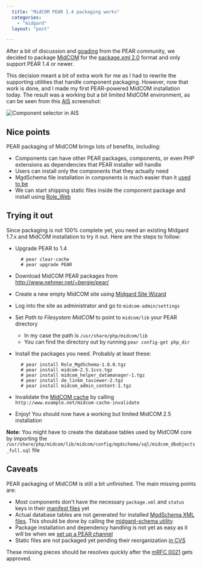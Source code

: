 ```yaml
---
  title: "MidCOM PEAR 1.4 packaging works"
  categories: 
    - "midgard"
  layout: "post"

---
```

After a bit of discussion and [goading][6] from the PEAR community, we decided to package [MidCOM][7] for the [package.xml 2.0][8] format and only support PEAR 1.4 or newer.

This decision meant a bit of extra work for me as I had to rewrite the supporting utilities that handle component packaging. However, now that work is done, and I made my first PEAR-powered MidCOM installation today. The result was a working but a bit limited MidCOM environment, as can be seen from this [AIS][12] screenshot:

![Component selector in AIS](http://bergie.iki.fi/midcom-serveattachmentguid-c5bf91fafb5a1f2929b9024ece0acf04/pear-packaged-ais.jpg)

## Nice points

PEAR packaging of MidCOM brings lots of benefits, including:

* Components can have other PEAR packages, components, or even PHP extensions as dependencies that PEAR installer will handle
* Users can install only the components that they actually need
* MgdSchema file installation in components is much easier than it [used to be][9]
* We can start shipping static files inside the component package and install using [Role_Web][10]

## Trying it out

Since packaging is not 100% complete yet, you need an existing Midgard 1.7.x and MidCOM installation to try it out. Here are the steps to follow:

* Upgrade PEAR to 1.4

        # pear clear-cache
        # pear upgrade PEAR

* Download MidCOM PEAR packages from <http://www.nehmer.net/~bergie/pear/>

* Create a new empty MidCOM site using [Midgard Site Wizard][13]

* Log into the site as administrator and go to `midcom-admin/settings`

* Set _Path to Filesystem MidCOM_ to point to `midcom/lib` your PEAR directory
  * In my case the path is `/usr/share/php/midcom/lib`
  * You can find the directory out by running `pear config-get php_dir`

* Install the packages you need. Probably at least these:

        # pear install Role_MgdSchema-1.0.0.tgz
        # pear install midcom-2.5.1cvs.tgz
        # pear install midcom_helper_datamanager-1.tgz
        # pear install de_linkm_taviewer-2.tgz
        # pear install midcom_admin_content-1.tgz

* Invalidate the [MidCOM cache][14] by calling `http://www.example.net/midcom-cache-invalidate`

* Enjoy! You should now have a working but limited MidCOM 2.5 installation

__Note:__ You might have to create the database tables used by MidCOM core by importing the `/usr/share/php/midcom/lib/midcom/config/mgdschema/sql/midcom_dbobjects_full.sql` file

## Caveats

PEAR packaging of MidCOM is still a bit unfinished. The main missing points are:

* Most components don't have the necessary `package.xml` and `status` keys in their [manifest files][1] yet
* Actual database tables are not generated for installed [MgdSchema XML files][2]. This should be done by calling the [midgard-schema utility][3]
* Package installation and dependency handling is not yet as easy as it will be when we [set up a PEAR channel][4]
* Static files are not packaged yet pending their reorganization [in CVS][11]

These missing pieces should be resolves quickly after the [mRFC 0021][5] gets approved.

[1]: http://www.midgard-project.org/midcom-permalink-a49e6562d06a3ce713e88e268ca66ab0
[2]: http://www.midgard-project.org/midcom-permalink-5958b308aed8e5f00d2f23a9345aafcc
[3]: http://www.nemein.com/people/piotras/table-and-columns-ok.html
[4]: http://www.schlitt.info/applications/blog/index.php?/archives/308-Set-up-your-own-PEAR-channel.html
[5]: http://www.midgard-project.org/midcom-permalink-912ed7142e595c67b0339d1217e93d25
[6]: http://bergie.iki.fi/blog/pear-packager-tries-to-be-too-smart.html#comments
[7]: http://www.midgard-project.org/midcom-permalink-fc278b300819f654e0e561c6e233c67f
[8]: http://pear.php.net/manual/en/guide.developers.package2.php
[9]: http://www.openpsa.org/documentation/openpsa-2-installation/
[10]: http://pearified.com/index.php?package=Role_Web
[11]: http://midcom.tigris.org/source/browse/midcom/fs-midcom/
[12]: http://www.midgard-project.org/midcom-permalink-c8073a0bb8675c0bf08f34bef2284cd4
[13]: http://www.midgard-project.org/midcom-permalink-6a5e2b2fc1b998f6f1ac70946f355f1d
[14]: http://www.midgard-project.org/midcom-permalink-31a2252283aaf488a997b7f693726672